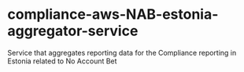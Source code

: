 # compliance-aws-NAB-estonia-aggregator-service
Service that aggregates reporting data for the Compliance reporting in Estonia related to No Account Bet

